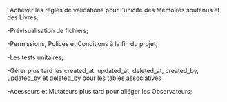 -Achever les règles de validations pour l'unicité des Mémoires soutenus et des Livres;

-Prévisualisation de fichiers;

-Permissions, Polices et Conditions à la fin du projet;

-Les tests unitaires;

-Gérer plus tard les created_at, updated_at, deleted_at, created_by, updated_by et deleted_by pour les tables associatives

-Acesseurs et Mutateurs plus tard pour alléger les Observateurs;
